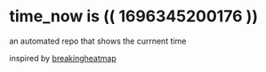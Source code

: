 # time_now is (( 1696345200176 ))

an automated repo that shows the currnent time

inspired by [breakingheatmap](https://github.com/breakingheatmap/breakingheatmap)